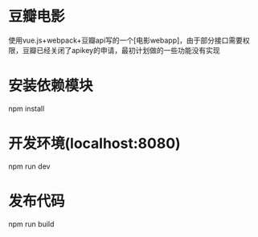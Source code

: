 # 豆瓣电影
使用vue.js+webpack+豆瓣api写的一个[电影webapp]，由于部分接口需要权限，豆瓣已经关闭了apikey的申请，最初计划做的一些功能没有实现



# 安装依赖模块
npm install

# 开发环境(localhost:8080)
npm run dev

# 发布代码
npm run build
```
